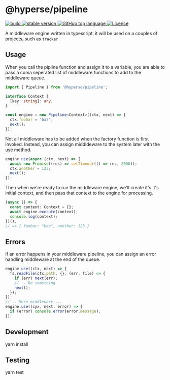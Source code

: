 # @hyperse/pipeline

<p align="left">
  <a aria-label="Build" href="https://github.com/hyperse-io/pipeline/actions?query=workflow%3ACI">
    <img alt="build" src="https://img.shields.io/github/actions/workflow/status/hyperse-io/pipeline/ci-integrity.yml?branch=main&label=ci&logo=github&style=flat-quare&labelColor=000000" />
  </a>
  <a aria-label="stable version" href="https://www.npmjs.com/package/@hyperse/pipeline">
    <img alt="stable version" src="https://img.shields.io/npm/v/%40hyperse%2Fpipeline?branch=main&label=version&logo=npm&style=flat-quare&labelColor=000000" />
  </a>
  <a aria-label="Top language" href="https://github.com/hyperse-io/pipeline/search?l=typescript">
    <img alt="GitHub top language" src="https://img.shields.io/github/languages/top/hyperse-io/pipeline?style=flat-square&labelColor=000&color=blue">
  </a>
  <a aria-label="Licence" href="https://github.com/hyperse-io/pipeline/blob/main/LICENSE">
    <img alt="Licence" src="https://img.shields.io/github/license/hyperse-io/pipeline?style=flat-quare&labelColor=000000" />
  </a>
</p>

A middleware engine written in typescript, it will be used on a couples of projects, such as `tracker`

## Usage

When you call the pipline function and assign it to a variable, you are able to pass a coma seperated list of middleware functions to add to the middleware queue.

```ts
import { Pipeline } from '@hyperse/pipeline';

interface Context {
  [key: string]: any;
}

const engine = new Pipeline<Context>((ctx, next) => {
  ctx.foobar = 'baz';
  next();
});
```

Not all middleware has to be added when the factory function is first invoked. Instead, you can assign middldeware to the system later with the use method.

```ts
engine.use(async (ctx, next) => {
  await new Promise((res) => setTimeout(() => res, 2000));
  ctx.another = 123;
  next();
});
```

Then when we're ready to run the middleware engine, we'll create it's it's initial context, and then pass that context to the engine for processing.

```ts
(async () => {
  const context: Context = {};
  await engine.execute(context);
  console.log(context);
})();
// => { foobar: "baz", another: 123 }
```

## Errors

If an error happens in your middleware pipeline, you can assign an error handling middleware at the end of the queue.

```ts
engine.use((ctx, next) => {
  fs.readFile(ctx.path, {}, (err, file) => {
    if (err) next(err);
    // .. Do something
    next();
  });
});
// .. More middleware ...
engine.use((cyx, next, error) => {
  if (error) console.error(error.message);
});
```

## Development

yarn install

## Testing

yarn test

